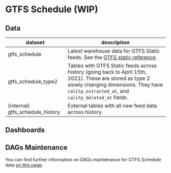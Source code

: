 # GTFS Schedule (WIP)

## Data

| dataset | description |
| ------- | ----------- |
| gtfs_schedule | Latest warehouse data for GTFS Static feeds. See the [GTFS static reference](https://developers.google.com/transit/gtfs/reference). |
| gtfs_schedule_type2 | Tables with GTFS Static feeds across history (going back to April 15th, 2021). These are stored as type 2 slowly changing dimensions. They have `calitp_extracted_at`, and `calitp_deleted_at` fields. |
| (internal) gtfs_schedule_history | External tables with all new feed data across history. |

## Dashboards

## DAGs Maintenance

You can find further information on DAGs maintenance for GTFS Schedule data [on this page](gtfs-schedule-dags).
